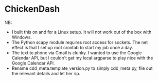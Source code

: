 # ChickenDash
NB:
* I built this on and for a Linux setup.  It will not work out of the box with Windows.
* The Python scapy module requires root access for sockets.  The net effect is that I set up root crontab to start my job once a day.
* The text to phone via Gmail is clunky.  I wanted to use the Google Calendar API, but I couldn't get my local argparse to play nice with the Google Calendar API.
* Rename cdd_meta.template_version.py to simply cdd_meta.py, file out the relevant details and let her rip. 
